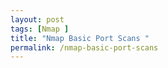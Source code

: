 ```yaml
---
layout: post
tags: [Nmap ]
title: "Nmap Basic Port Scans "
permalink: /nmap-basic-port-scans
---
```

